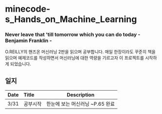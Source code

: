# minecode-s_Hands_on_Machine_Learning

### Never leave that 'till tomorrow which you can do today - Benjamin Franklin -
O.REILLY의 핸즈온 머신러닝 2판을 읽으며 공부합니다. 매일 한장이라도 꾸준히 책을 읽으며 예제코드를 작성하면서 머신러닝에 대한 역량을 기르고자 이 프로젝트를 시작하게 되었습니다.

## 일지
|Date|Title|Description|
|:---:|:---|---|
|3/31|공부시작|한눈에 보는 머신러닝 ~P.65 완료|
